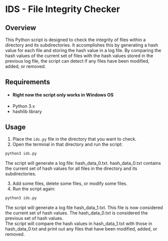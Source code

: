 # IDS - File Integrity Checker


## Overview
This Python script is designed to check the integrity of files within a directory and its subdirectories. It accomplishes this by generating a hash value for each file and storing the hash value in a log file. By comparing the hash values of the current set of files with the hash values stored in the previous log file, the script can detect if any files have been modified, added, or removed.


## Requirements
- #### Right now the script only works in Windows OS
- Python 3.x
- hashlib library


## Usage
1.  Place the `ids.py` file in the directory that you want to check.
2.  Open the terminal in that directory and run the script:
```sh
python3 ids.py
```
The script will generate a log file: hash_data_0.txt. hash_data_0.txt contains the current set of hash values for all files in the directory and its subdirectories.

3.  Add some files, delete some files, or modify some files.
4.  Run the script again:
```sh
python3 ids.py
```
The script will generate a log file hash_data_1.txt. This file is now considered the current set of hash values. The hash_data_0.txt is considered the previous set of hash values.  
The script will compare the hash values in hash_data_1.txt with those in hash_data_0.txt and print out any files that have been modified, added, or removed.
